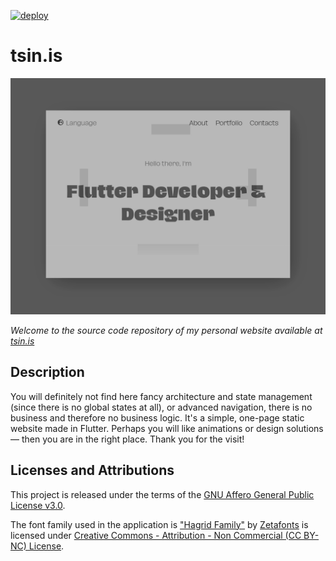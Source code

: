[![deploy](https://github.com/tsinis/tsinis.github.io/actions/workflows/deploy.yaml/badge.svg)](https://github.com/tsinis/tsinis.github.io/actions/workflows/deploy.yaml)

# tsin.is

![Screenshot](assets/screenshot.gif)

*Welcome to the source code repository of my personal website available at [tsin.is](https://tsin.is)*

## Description

You will definitely not find here fancy architecture and state management (since there is no global states at all), or advanced navigation, there is no business and therefore no business logic. It's a simple, one-page static website made in Flutter. Perhaps you will like animations or design solutions — then you are in the right place. Thank you for the visit!

## Licenses and Attributions

This project is released under the terms of the [GNU Affero General Public License v3.0](./LICENSE).

The font family used in the application is ["Hagrid Family"](https://www.zetafonts.com/collection/3760) by [Zetafonts](https://www.zetafonts.com) is licensed under [Creative Commons - Attribution - Non Commercial (CC BY-NC) License](./third-party/fonts/Hagrid/Hagrid-Family-CC-BY-NCLicensepdf.pdf).

